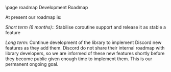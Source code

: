 \page roadmap Development Roadmap

At present our roadmap is:

*Short term (6 months):*: Stabilise coroutine support and release it as stable a feature

*Long term*: Continue development of the library to implement Discord new features as they add them. Discord do not share their internal roadmap with library developers, so we are informed of these new features shortly before they become public given enough time to implement them. This is our permanent ongoing goal.